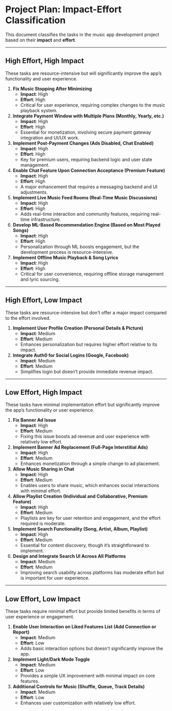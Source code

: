 # Project Plan: Impact-Effort Classification

This document classifies the tasks in the music app development project based on their **impact** and **effort**.

---

## **High Effort, High Impact**
These tasks are resource-intensive but will significantly improve the app’s functionality and user experience.
1. **Fix Music Stopping After Minimizing**  
   - **Impact**: High  
   - **Effort**: High  
   - Critical for user experience, requiring complex changes to the music playback system.
2. **Integrate Payment Window with Multiple Plans (Monthly, Yearly, etc.)**  
   - **Impact**: High  
   - **Effort**: High  
   - Essential for monetization, involving secure payment gateway integration and UI/UX work.
3. **Implement Post-Payment Changes (Ads Disabled, Chat Enabled)**  
   - **Impact**: High  
   - **Effort**: High  
   - Key for premium users, requiring backend logic and user state management.
4. **Enable Chat Feature Upon Connection Acceptance (Premium Feature)**  
   - **Impact**: High  
   - **Effort**: High  
   - A major enhancement that requires a messaging backend and UI adjustments.
5. **Implement Live Music Feed Rooms (Real-Time Music Discussions)**  
   - **Impact**: High  
   - **Effort**: High  
   - Adds real-time interaction and community features, requiring real-time infrastructure.
6. **Develop ML-Based Recommendation Engine (Based on Most Played Songs)**  
   - **Impact**: High  
   - **Effort**: High  
   - Personalization through ML boosts engagement, but the development process is resource-intensive.
7. **Implement Offline Music Playback & Song Lyrics**  
   - **Impact**: High  
   - **Effort**: High  
   - Critical for user convenience, requiring offline storage management and lyric sourcing.

---
## **High Effort, Low Impact**
These tasks are resource-intensive but don't offer a major impact compared to the effort involved.

1. **Implement User Profile Creation (Personal Details & Picture)**  
   - **Impact**: Medium  
   - **Effort**: Medium  
   - Enhances personalization but requires higher effort relative to its impact.
2. **Integrate Auth0 for Social Logins (Google, Facebook)**  
   - **Impact**: Medium  
   - **Effort**: Medium  
   - Simplifies login but doesn’t provide immediate revenue impact.

---
## **Low Effort, High Impact**
These tasks have minimal implementation effort but significantly improve the app’s functionality or user experience.

1. **Fix Banner Ad Issue**  
   - **Impact**: High  
   - **Effort**: Medium  
   - Fixing this issue boosts ad revenue and user experience with relatively low effort.
2. **Implement Banner Ad Replacement (Full-Page Interstitial Ads)**  
   - **Impact**: High  
   - **Effort**: Medium  
   - Enhances monetization through a simple change to ad placement.
3. **Allow Music Sharing in Chat**  
   - **Impact**: High  
   - **Effort**: Medium  
   - Enables users to share music, which enhances social interactions with minimal effort.
4. **Allow Playlist Creation (Individual and Collaborative, Premium Feature)**  
   - **Impact**: High  
   - **Effort**: Medium  
   - Playlists are key for user retention and engagement, and the effort required is moderate.
5. **Implement Search Functionality (Song, Artist, Album, Playlist)**  
   - **Impact**: High  
   - **Effort**: Medium  
   - Essential for content discovery, though it’s straightforward to implement.
6. **Design and Integrate Search UI Across All Platforms**  
   - **Impact**: Medium  
   - **Effort**: Medium  
   - Improving search usability across platforms has moderate effort but is important for user experience.

---
## **Low Effort, Low Impact**
These tasks require minimal effort but provide limited benefits in terms of user experience or engagement.

1. **Enable User Interaction on Liked Features List (Add Connection or Report)**  
   - **Impact**: Medium  
   - **Effort**: Low  
   - Adds basic interaction options but doesn't significantly improve the app.
2. **Implement Light/Dark Mode Toggle**  
   - **Impact**: Medium  
   - **Effort**: Low  
   - Provides a simple UX improvement with minimal impact on core features.
3. **Additional Controls for Music (Shuffle, Queue, Track Details)**  
   - **Impact**: Medium  
   - **Effort**: Low  
   - Enhances user customization with relatively low effort.
